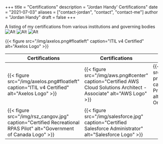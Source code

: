 +++
title = "Certifications"
description = "Jordan Handy' Certifications"
date = "2021-07-03"
aliases = ["contact-jordan", "contact", "contact-me"]
author = "Jordan Handy"
draft = false
+++

A listing of my certifications from various institutions and governing bodies
![Alt](/img/axelos.png#floatleft)
![Alt](/img/aws.png#center)
![Alt](/img/rsz_ontario2x-print.png#floatright)

{{< figure src="/img/axelos.png#floatleft" caption="ITIL v4 Certified" alt="Axelos Logo" >}}

|Certifications|Certifications|Certifications|
|--------------|--------------|--------------|
|{{< figure src="/img/axelos.png#floatleft" caption="ITIL v4 Certified" alt="Axelos Logo" >}}|{{< figure src="/img/aws.png#center" caption="Certified AWS Cloud Solutions Architect - Associate" alt="AWS Logo" >}}|{{< figure src="/img/rsz_ontario2x-print.png#floatright" caption="Licensed Private Investigator" alt="Governmnet of Ontario Logo" >}}|
|{{< figure src="/img/rsz_cangov.jpg" caption="Certified Recreational RPAS Pilot" alt="Government of Canada Logo" >}}|{{< figure src="/img/salesforce.jpg" caption="Certified Salesforce Administrator" alt="Salesforce Logo" >}}|

